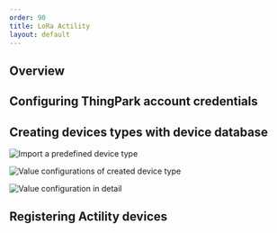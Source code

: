 ```yaml
---
order: 90
title: LoRa Actility
layout: default
---
```


## <a name="overview"></a>Overview

## <a name="connect"></a>Configuring ThingPark account credentials

## <a name="connect"></a>Creating devices types with device database

![Import a predefined device type](/guides/users-guide/actility/deviceDatabaseImport.png)

![Value configurations of created device type](/guides/users-guide/actility/deviceDatabase1.png)

![Value configuration in detail](/guides/users-guide/actility/deviceDatabase2.png)

## <a name="connect"></a>Registering Actility devices


